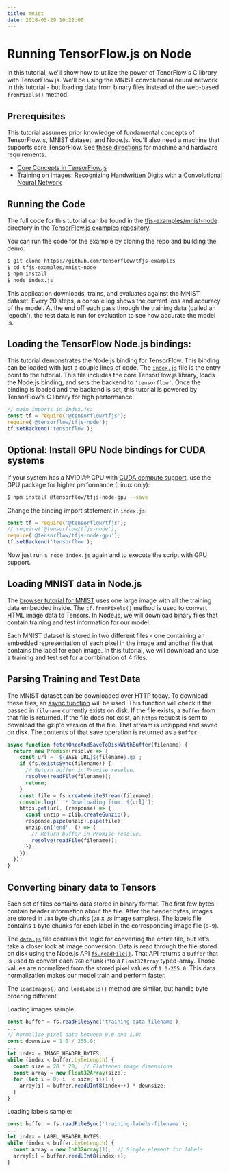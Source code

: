 ```yaml
---
title: mnist
date: 2018-05-29 10:22:00
---
```


# Running TensorFlow.js on Node

In this tutorial, we'll show how to utilize the power of TenorFlow's C library with TensorFlow.js. We'll be using the MNIST convolutional neural
network in this tutorial - but loading data from binary files instead of the web-based `fromPixels()` method.

## Prerequisites

This tutorial assumes prior knowledge of fundamental concepts of TensorFlow.js, MNIST dataset, and Node.js. You'll also need a machine that supports core TensorFlow. See [these directions](https://www.tensorflow.org/install/) for machine and hardware requirements.

* [Core Concepts in TensorFlow.js](core-concepts.html)
* [Training on Images: Recognizing Handwritten Digits with a Convolutional Neural Network](mnist.html)

## Running the Code

The full code for this tutorial can be found in the [tfjs-examples/mnist-node](https://github.com/tensorflow/tfjs-examples/tree/master/mnist-node) directory in the [TensorFlow.js examples repository](https://github.com/tensorflow/tfjs-examples/tree/master/mnist-node).

You can run the code for the example by cloning the repo and building the demo:

```sh
$ git clone https://github.com/tensorflow/tfjs-examples
$ cd tfjs-examples/mnist-node
$ npm install
$ node index.js
```

This application downloads, trains, and evaluates against the MNIST dataset. Every 20 steps, a console log shows the current loss and accuracy of the model. At the end off each pass through the training data (called an 'epoch'), the test data is run for evaluation to see how accurate the model is.

## Loading the TensorFlow Node.js bindings:

This tutorial demonstrates the Node.js binding for TensorFlow. This binding can be loaded with just a couple lines of code. The [`index.js`](https://github.com/tensorflow/tfjs-examples/blob/master/mnist-node/index.js) file is the entry point to the tutorial. This file includes the core TensorFlow.js library, loads the Node.js binding, and sets the backend to `'tensorflow'`. Once the binding is loaded and the backend is set, this tutorial is powered by TensorFlow's C library for high performance.

```js
// main imports in index.js:
const tf = require('@tensorflow/tfjs');
require('@tensorflow/tfjs-node');
tf.setBackend('tensorflow');
```

## Optional: Install GPU Node bindings for CUDA systems

If your system has a NVIDIA® GPU with [CUDA compute support](https://www.tensorflow.org/install/install_linux#NVIDIARequirements), use the GPU package for higher performance (Linux only):

```sh
$ npm install @tensorflow/tfjs-node-gpu --save
```

Change the binding import statement in `index.js`:

```js
const tf = require('@tensorflow/tfjs');
// require('@tensorflow/tfjs-node');
require('@tensorflow/tfjs-node-gpu');
tf.setBackend('tensorflow');
```

Now just run `$ node index.js` again and to execute the script with GPU support.

## Loading MNIST data in Node.js

The [browser tutorial for MNIST](mnist.html) uses one large image with all the training data embedded inside. The `tf.fromPixels()` method is used to convert HTML image data to Tensors. In Node.js, we will download binary files that contain training and test information for our model.

Each MNIST dataset is stored in two different files - one containing an embedded representation of each pixel in the image and another file that contains the label for each image. In this tutorial, we will download and use a training and test set for a combination of 4 files.

## Parsing Training and Test Data

The MNIST dataset can be downloaded over HTTP today. To download these files, an [async function](https://javascript.info/async-await) will be used. This function will check if the passed in `filename` currently exists on disk. If the file exists, a `Buffer` from that file is returned. If the file does not exist, an `https` request is sent to download the gzip'd version of the file. That stream is unzipped and saved on disk. The contents of that save operation is returned as a `Buffer`.

```js
async function fetchOnceAndSaveToDiskWithBuffer(filename) {
  return new Promise(resolve => {
    const url = `${BASE_URL}${filename}.gz`;
    if (fs.existsSync(filename)) {
      // Return buffer in Promise resolve.
      resolve(readFile(filename));
      return;
    }
    const file = fs.createWriteStream(filename);
    console.log(`  * Downloading from: ${url}`);
    https.get(url, (response) => {
      const unzip = zlib.createGunzip();
      response.pipe(unzip).pipe(file);
      unzip.on('end', () => {
        // Return buffer in Promise resolve.
        resolve(readFile(filename));
      });
    });
  });
}
```

## Converting binary data to Tensors

Each set of files contains data stored in binary format. The first few bytes contain header information about the file. After the header bytes, images are stored in `784` byte chunks (`28` x `28` image samples). The labels file contains `1` byte chunks for each label in the corresponding image file (`0-9`).

The [`data.js`](https://github.com/tensorflow/tfjs-examples/blob/master/mnist-node/data.js) file contains the logic for converting the entire file, but let's take a closer look at image conversion. Data is read through the file stored on disk using the Node.js API [`fs.readFile()`](https://nodejs.org/api/fs.html#fs_fs_readfile_path_options_callback). That API returns a `Buffer` that is used to convert each `768` chunk into a `Float32Array` typed-array. Those values are normalized from the stored pixel values of `1.0-255.0`. This data normalization makes our model train and perform faster.

The `loadImages()` and `loadLabels()` method are similar, but handle byte ordering different.

Loading images sample:

```js
const buffer = fs.readFileSync('training-data-filename');
...
// Normalize pixel data between 0.0 and 1.0:
const downsize = 1.0 / 255.0;
...
let index = IMAGE_HEADER_BYTES;
while (index < buffer.byteLength) {
  const size = 28 * 28;  // Flattened image dimensions
  const array = new Float32Array(size);
  for (let i = 0; i  < size; i++) {
    array[i] = buffer.readUInt8(index++) * downsize;
  }
}
```

Loading labels sample:

```js
const buffer = fs.readFileSync('training-labels-filename');
...
let index = LABEL_HEADER_BYTES;
while (index < buffer.byteLength) {
  const array = new Int32Array(1);  // Single element for labels
  array[i] = buffer.readUInt8(index++);
}
```


